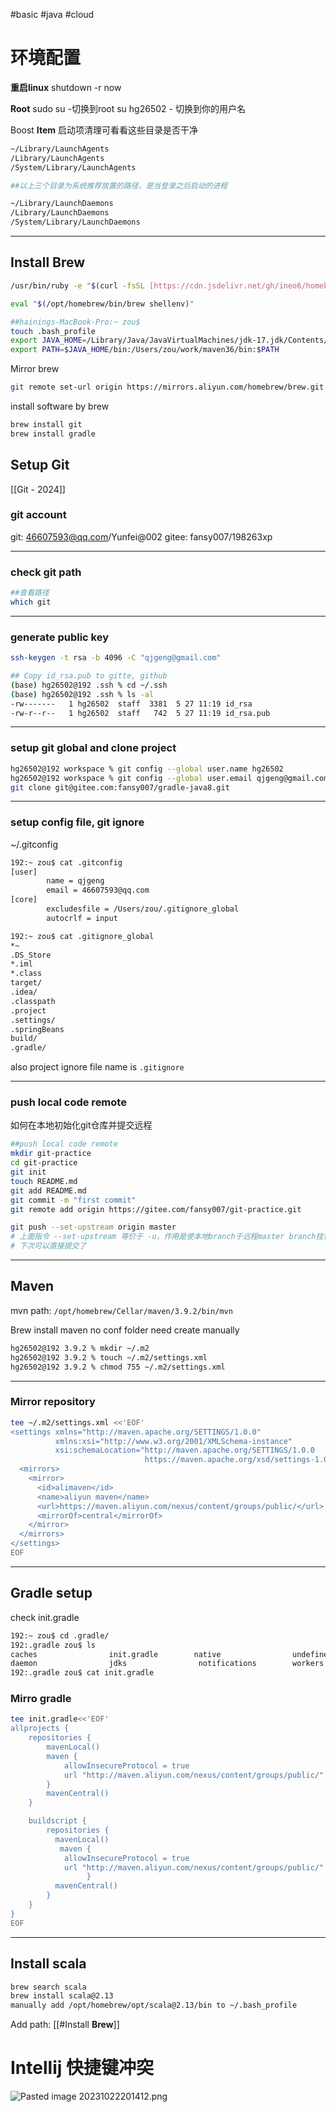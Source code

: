 #basic #java #cloud

# 环境配置
**重启linux**
shutdown -r now

**Root**
sudo su -切换到root
su hg26502 - 切换到你的用户名

Boost **Item** 启动项清理可看看这些目录是否干净
```sh
~/Library/LaunchAgents
/Library/LaunchAgents
/System/Library/LaunchAgents

##以上三个目录为系统推荐放置的路径，是当登录之后启动的进程

~/Library/LaunchDaemons
/Library/LaunchDaemons
/System/Library/LaunchDaemons
```

---
## Install **Brew**
```sh
/usr/bin/ruby -e "$(curl -fsSL [https://cdn.jsdelivr.net/gh/ineo6/homebrew-install/install](https://cdn.jsdelivr.net/gh/ineo6/homebrew-install/install))"

eval "$(/opt/homebrew/bin/brew shellenv)"

##hainings-MacBook-Pro:~ zou$ 
touch .bash_profile 
export JAVA_HOME=/Library/Java/JavaVirtualMachines/jdk-17.jdk/Contents/Home
export PATH=$JAVA_HOME/bin:/Users/zou/work/maven36/bin:$PATH
```
Mirror brew
```sh
git remote set-url origin https://mirrors.aliyun.com/homebrew/brew.git
```


install software by brew
```sh
brew install git
brew install gradle
```

## Setup Git
[[Git - 2024]]

### git account
git: 46607593@qq.com/Yunfei@002
gitee: fansy007/198263xp

---
### check git path
```sh
##查看路径
which git 
```

---
### generate public key
```sh
ssh-keygen -t rsa -b 4096 -C "qjgeng@gmail.com"

## Copy id_rsa.pub to gitte, github
(base) hg26502@192 .ssh % cd ~/.ssh
(base) hg26502@192 .ssh % ls -al
-rw-------   1 hg26502  staff  3381  5 27 11:19 id_rsa
-rw-r--r--   1 hg26502  staff   742  5 27 11:19 id_rsa.pub
```

---

### setup git global and clone project
```sh
hg26502@192 workspace % git config --global user.name hg26502
hg26502@192 workspace % git config --global user.email qjgeng@gmail.com
git clone git@gitee.com:fansy007/gradle-java8.git
```

---
### setup config file, git ignore

~/.gitconfig
```sh
192:~ zou$ cat .gitconfig 
[user]
        name = qjgeng
        email = 46607593@qq.com
[core]
        excludesfile = /Users/zou/.gitignore_global
        autocrlf = input

192:~ zou$ cat .gitignore_global 
*~
.DS_Store
*.iml
*.class
target/
.idea/
.classpath
.project
.settings/
.springBeans
build/
.gradle/
```

also project ignore file name is ``.gitignore``

---
### push local code remote
如何在本地初始化git仓库并提交远程
```sh
##push local code remote
mkdir git-practice
cd git-practice
git init 
touch README.md
git add README.md
git commit -m "first commit"
git remote add origin https://gitee.com/fansy007/git-practice.git

git push --set-upstream origin master
# 上面指令 --set-upstream 等价于 -u，作用是使本地branch于远程master branch挂钩
# 下次可以直接提交了
```

---
## Maven
mvn path:
``/opt/homebrew/Cellar/maven/3.9.2/bin/mvn``

Brew install maven no conf folder need create manually
```sh
hg26502@192 3.9.2 % mkdir ~/.m2             
hg26502@192 3.9.2 % touch ~/.m2/settings.xml
hg26502@192 3.9.2 % chmod 755 ~/.m2/settings.xml
```

---
### Mirror repository
```sh
tee ~/.m2/settings.xml <<'EOF'
<settings xmlns="http://maven.apache.org/SETTINGS/1.0.0"
          xmlns:xsi="http://www.w3.org/2001/XMLSchema-instance"
          xsi:schemaLocation="http://maven.apache.org/SETTINGS/1.0.0
                              https://maven.apache.org/xsd/settings-1.0.0.xsd">
  <mirrors>
    <mirror>
      <id>alimaven</id>
      <name>aliyun maven</name>
      <url>https://maven.aliyun.com/nexus/content/groups/public/</url>
      <mirrorOf>central</mirrorOf>       
    </mirror>
  </mirrors>
</settings>
EOF
```

---
## Gradle setup
check init.gradle
```sh
192:~ zou$ cd .gradle/
192:.gradle zou$ ls
caches                init.gradle        native                undefined-build        wrapper
daemon                jdks                notifications        workers
192:.gradle zou$ cat init.gradle
```

### Mirro gradle
```sh
tee init.gradle<<'EOF'
allprojects {
    repositories {
        mavenLocal()
        maven {
            allowInsecureProtocol = true
            url "http://maven.aliyun.com/nexus/content/groups/public/"
        }
        mavenCentral()
    }

    buildscript {
        repositories {
          mavenLocal()
           maven {
            allowInsecureProtocol = true
            url "http://maven.aliyun.com/nexus/content/groups/public/"
                 }
          mavenCentral()
        }
    }
}
EOF
```

---
## Install scala
```sh
brew search scala
brew install scala@2.13
manually add /opt/homebrew/opt/scala@2.13/bin to ~/.bash_profile
```
Add path: [[#Install **Brew**]]

# Intellij 快捷键冲突
![Pasted image 20231022201412.png](Pasted%20image%2020231022201412.png)
